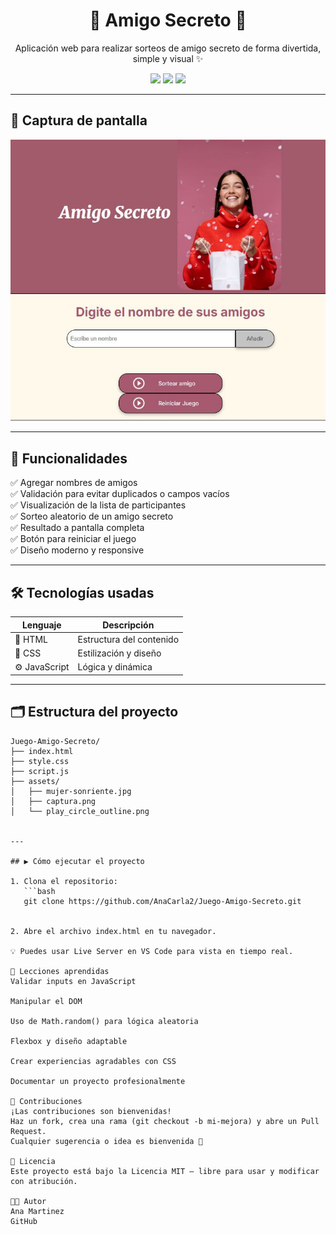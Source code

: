 <h1 align="center">🎁 Amigo Secreto 🎉</h1>

<p align="center">
  Aplicación web para realizar sorteos de amigo secreto de forma divertida, simple y visual ✨
</p>

<p align="center">
  
  <img src="https://img.shields.io/badge/HTML-5-orange?logo=html5" />
  <img src="https://img.shields.io/badge/CSS-3-blue?logo=css3" />
  <img src="https://img.shields.io/badge/JavaScript-ES6-yellow?logo=javascript" />
</p>

---

## 📸 Captura de pantalla

<div align="center">
  <img src="assets/Juago amigo secreto.JPG" alt="Vista previa de la aplicación" width="600">
</div>

---

## 🚀 Funcionalidades

✅ Agregar nombres de amigos  
✅ Validación para evitar duplicados o campos vacíos  
✅ Visualización de la lista de participantes  
✅ Sorteo aleatorio de un amigo secreto  
✅ Resultado a pantalla completa  
✅ Botón para reiniciar el juego  
✅ Diseño moderno y responsive

---

## 🛠️ Tecnologías usadas

| Lenguaje     | Descripción                |
|--------------|----------------------------|
| 🧱 HTML      | Estructura del contenido   |
| 🎨 CSS       | Estilización y diseño      |
| ⚙️ JavaScript| Lógica y dinámica          |

---

## 🗂️ Estructura del proyecto

```text
Juego-Amigo-Secreto/
├── index.html
├── style.css
├── script.js
├── assets/
│   ├── mujer-sonriente.jpg
│   ├── captura.png
│   └── play_circle_outline.png


---

## ▶️ Cómo ejecutar el proyecto

1. Clona el repositorio:
   ```bash
   git clone https://github.com/AnaCarla2/Juego-Amigo-Secreto.git


2. Abre el archivo index.html en tu navegador.

💡 Puedes usar Live Server en VS Code para vista en tiempo real.

🧠 Lecciones aprendidas
Validar inputs en JavaScript

Manipular el DOM

Uso de Math.random() para lógica aleatoria

Flexbox y diseño adaptable

Crear experiencias agradables con CSS

Documentar un proyecto profesionalmente

🤝 Contribuciones
¡Las contribuciones son bienvenidas!
Haz un fork, crea una rama (git checkout -b mi-mejora) y abre un Pull Request.
Cualquier sugerencia o idea es bienvenida 🙌

📄 Licencia
Este proyecto está bajo la Licencia MIT — libre para usar y modificar con atribución.

👩‍💻 Autor
Ana Martinez
GitHub
